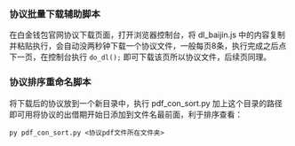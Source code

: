 
### 协议批量下载辅助脚本

在白金钱包官网协议下载页面，打开浏览器控制台，将 dl_baijin.js 中的内容复制并粘贴执行，会自动没两秒钟下载一个协议文件，一般每页8条，执行完成之后点下一页，在控制台执行 `do_dl();` 即可下载该页所以协议文件，后续页同理。

### 协议排序重命名脚本

将下载后的协议放到一个新目录中，执行 pdf_con_sort.py 加上这个目录的路径即可用将协议的出借期开始日添加到文件名最前面，利于排序查看：

	py pdf_con_sort.py <协议pdf文件所在文件夹>


